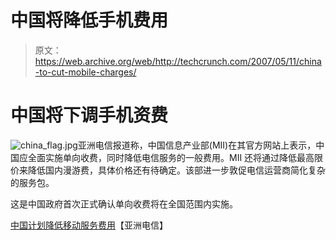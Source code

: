 # 中国将降低手机费用

> 原文：<https://web.archive.org/web/http://techcrunch.com/2007/05/11/china-to-cut-mobile-charges/>

# 中国将下调手机资费

![china_flag.jpg](img/d7bf60c516e133886f84fcaad8a77005.png)亚洲电信报道称，中国信息产业部(MII)在其官方网站上表示，中国应全面实施单向收费，同时降低电信服务的一般费用。MII 还将通过降低最高限价来降低国内漫游费，具体价格还有待确定。该部进一步敦促电信运营商简化复杂的服务包。

这是中国政府首次正式确认单向收费将在全国范围内实施。

[中国计划降低移动服务费用](https://web.archive.org/web/20201124155217/http://www.telecomasia.net/article.php?type=article&id_article=4501)【亚洲电信】